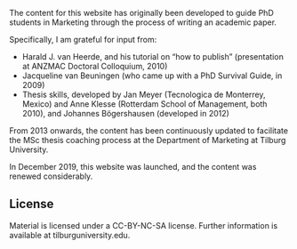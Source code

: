 The content for this website has originally been developed
to guide PhD students in Marketing through the process of writing an academic paper.

Specifically, I am grateful for input from:

* Harald J. van Heerde, and his tutorial on “how to publish” (presentation at ANZMAC
Doctoral Colloquium, 2010)
* Jacqueline van Beuningen (who came up with a PhD Survival Guide, in 2009)
* Thesis skills, developed by Jan Meyer (Tecnologica de Monterrey, Mexico) and Anne
Klesse (Rotterdam School of Management, both 2010), and Johannes Bögershausen (developed in 2012)

From 2013 onwards, the content has been continuously updated to
facilitate the MSc thesis coaching process at the Department
of Marketing at Tilburg University.

In December 2019, this website was launched, and the content was renewed considerably.

## License

Material is licensed under a CC-BY-NC-SA license. Further information is available at tilburguniversity.edu.
